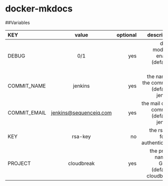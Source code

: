 docker-mkdocs
=============

##Variables

| KEY  | value  | optional | description |
| :------------ |:---------------:| -----:| -----:|
| DEBUG      | 0/1 | yes | debug mode/log enabled (default is not) |
| COMMIT_NAME      | jenkins        | yes | the name of the committer (default is jenkins) |
| COMMIT_EMAIL | jenkins@sequenceiq.com        |    yes | the mail of the committer (default is jenkins) |
| KEY | rsa-key        |    no | the rsa key for the authentication |
| PROJECT | cloudbreak        |    yes | the project name on GitHub (default is cloudbreak)|
